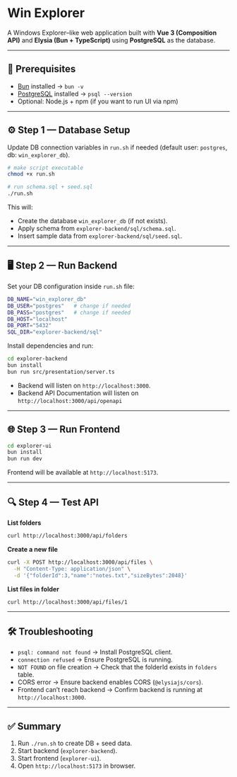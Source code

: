 # Win Explorer

A Windows Explorer–like web application built with **Vue 3 (Composition API)** and **Elysia (Bun + TypeScript)** using **PostgreSQL** as the database.

---

## 🚀 Prerequisites

- [Bun](https://bun.sh) installed → `bun -v`
- [PostgreSQL](https://www.postgresql.org/) installed → `psql --version`
- Optional: Node.js + npm (if you want to run UI via npm)

---

## ⚙️ Step 1 — Database Setup

Update DB connection variables in `run.sh` if needed (default user: `postgres`, db: `win_explorer_db`).

```bash
# make script executable
chmod +x run.sh

# run schema.sql + seed.sql
./run.sh
```

This will:

- Create the database `win_explorer_db` (if not exists).
- Apply schema from `explorer-backend/sql/schema.sql`.
- Insert sample data from `explorer-backend/sql/seed.sql`.

---

## 🖥 Step 2 — Run Backend

Set your DB configuration inside `run.sh` file:

```bash
DB_NAME="win_explorer_db"
DB_USER="postgres"   # change if needed
DB_PASS="postgres"   # change if needed
DB_HOST="localhost"
DB_PORT="5432"
SQL_DIR="explorer-backend/sql"
```

Install dependencies and run:

```bash
cd explorer-backend
bun install
bun run src/presentation/server.ts
```

- Backend will listen on `http://localhost:3000`.
- Backend API Documentation will listen on `http://localhost:3000/api/openapi`

---

## 🌐 Step 3 — Run Frontend

```bash
cd explorer-ui
bun install
bun run dev
```

Frontend will be available at `http://localhost:5173`.

---

## 🔍 Step 4 — Test API

**List folders**

```bash
curl http://localhost:3000/api/folders
```

**Create a new file**

```bash
curl -X POST http://localhost:3000/api/files \
  -H "Content-Type: application/json" \
  -d '{"folderId":3,"name":"notes.txt","sizeBytes":2048}'
```

**List files in folder**

```bash
curl http://localhost:3000/api/files/1
```

---

## 🛠 Troubleshooting

- `psql: command not found` → Install PostgreSQL client.
- `connection refused` → Ensure PostgreSQL is running.
- `NOT FOUND` on file creation → Check that the folderId exists in `folders` table.
- CORS error → Ensure backend enables CORS (`@elysiajs/cors`).
- Frontend can’t reach backend → Confirm backend is running at `http://localhost:3000`.

---

## ✅ Summary

1. Run `./run.sh` to create DB + seed data.
2. Start backend (`explorer-backend`).
3. Start frontend (`explorer-ui`).
4. Open `http://localhost:5173` in browser.
